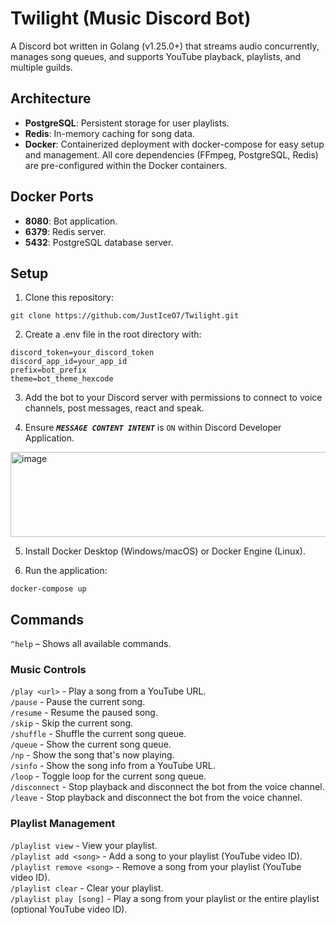 # Twilight (Music Discord Bot)
A Discord bot written in Golang (v1.25.0+) that streams audio concurrently, manages song queues, and supports YouTube playback, playlists, and multiple guilds.

## Architecture
- **PostgreSQL**: Persistent storage for user playlists.
- **Redis**: In-memory caching for song data.
- **Docker**: Containerized deployment with docker-compose for easy setup and management. All core dependencies (FFmpeg, PostgreSQL, Redis) are pre-configured within the Docker containers.

## Docker Ports
- **8080**: Bot application.
- **6379**: Redis server.
- **5432**: PostgreSQL database server.

## Setup
1. Clone this repository:
```
git clone https://github.com/JustIceO7/Twilight.git
```

2. Create a .env file in the root directory with:
```
discord_token=your_discord_token
discord_app_id=your_app_id
prefix=bot_prefix
theme=bot_theme_hexcode
```

3. Add the bot to your Discord server with permissions to connect to voice channels, post messages, react and speak.
   
4. Ensure ***`MESSAGE CONTENT INTENT`*** is `ON` within Discord Developer Application.
<img width="1408" height="136" alt="image" src="https://github.com/user-attachments/assets/685cd65b-ff38-466e-83b4-b12834abfa2e" />

5. Install Docker Desktop (Windows/macOS) or Docker Engine (Linux).
  
6. Run the application:
```
docker-compose up
```

## Commands
`^help` – Shows all available commands.

### Music Controls
`/play <url>` - Play a song from a YouTube URL.  
`/pause` - Pause the current song.  
`/resume` - Resume the paused song.  
`/skip` - Skip the current song.  
`/shuffle` - Shuffle the current song queue.  
`/queue` - Show the current song queue.  
`/np` - Show the song that's now playing.  
`/sinfo` - Show the song info from a YouTube URL.  
`/loop` - Toggle loop for the current song queue.  
`/disconnect` - Stop playback and disconnect the bot from the voice channel.  
`/leave` - Stop playback and disconnect the bot from the voice channel.

### Playlist Management
`/playlist view` - View your playlist.  
`/playlist add <song>` - Add a song to your playlist (YouTube video ID).  
`/playlist remove <song>` - Remove a song from your playlist (YouTube video ID).  
`/playlist clear` - Clear your playlist.  
`/playlist play [song]` - Play a song from your playlist or the entire playlist (optional YouTube video ID).